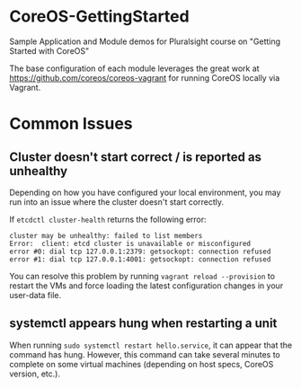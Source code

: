 # CoreOS-GettingStarted
Sample Application and Module demos for Pluralsight course on "Getting Started with CoreOS"

The base configuration of each module leverages the great work at https://github.com/coreos/coreos-vagrant for running CoreOS locally via Vagrant.

# Common Issues

## Cluster doesn't start correct / is reported as unhealthy
Depending on how you have configured your local environment, you may run into an issue where the cluster doesn't start correctly. 

If `etcdctl cluster-health` returns the following error:
```
cluster may be unhealthy: failed to list members
Error:  client: etcd cluster is unavailable or misconfigured
error #0: dial tcp 127.0.0.1:2379: getsockopt: connection refused
error #1: dial tcp 127.0.0.1:4001: getsockopt: connection refused
```

You can resolve this problem by running `vagrant reload --provision` to restart the VMs and force loading the latest configuration changes in your user-data file.

## systemctl appears hung when restarting a unit
When running `sudo systemctl restart hello.service`, it can appear that the command has hung. However, this command can take several minutes to complete on some virtual machines (depending on host specs, CoreOS version, etc.).

